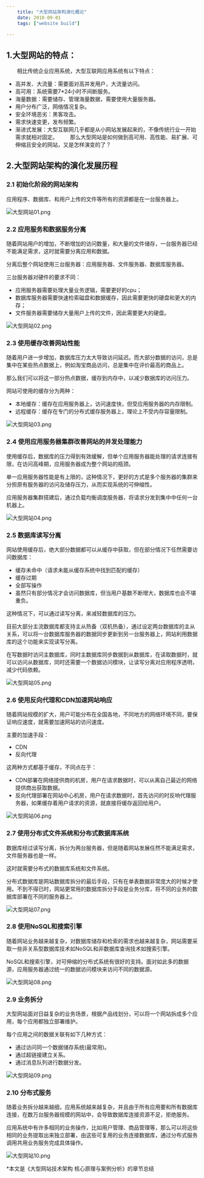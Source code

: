 ```yaml
---
    title: "大型网站架构演化概论"
    date: 2018-09-01 
    tags: ["website build"]
    
---
```


## 1.大型网站的特点：  
　　相比传统企业应用系统，大型互联网应用系统有以下特点：

* 高并发、大流量：需要面对高并发用户，大流量访问。
* 高可用：系统需要7*24小时不间断服务。
* 海量数据：需要储存、管理海量数据，需要使用大量服务器。
* 用户分布广泛，网络情况复杂。
* 安全环境恶劣：黑客攻击。
* 需求快速变更，发布频繁。
* 渐进式发展：大型互联网几乎都是从小网站发展起来的，不像传统行业一开始需求就相对固定。
　　那么大型网站是如何做到高可用、高性能、易扩展、可伸缩且安全的网站，又是怎样演变的了？

## 2.大型网站架构的演化发展历程
### 2.1 初始化阶段的网站架构
应用程序、数据库、和用户上传的文件等所有的资源都是在一台服务器上。

![大型网站01.png](/大型网站01.png)

### 2.2 应用服务和数据服务分离
随着网站用户的增加，不断增加的访问数量，和大量的文件储存，一台服务器已经不能满足需求，这时就需要分离应用和数据。

分离后整个网站使用三台服务器：应用服务器、文件服务器、数据库服务器。

三台服务器对硬件的要求不同：

* 应用服务器需要处理大量业务逻辑，需要更好的cpu；
* 数据库服务器需要快速检索磁盘和数据缓存，因此需要更快的硬盘和更大的内存；
* 文件服务器需要储存大量用户上传的文件，因此需要更大的硬盘。
 
![大型网站02.png](/大型网站02.png)
 

### 2.3 使用缓存改善网站性能
随着用户进一步增加，数据库压力太大导致访问延迟。而大部分数据的访问，总是集中在某些热点数据上，例如淘宝商品访问，总是集中在评价最高的商品上。

那么我们可以将这一部分热点数据，缓存到内存中，以减少数据库的访问压力。

网站可使用的缓存分为两种：

* 本地缓存：缓存在应用服务器上，访问速度快，但受应用服务器的内存限制。
* 远程缓存：缓存在专门的分布式缓存服务器上，理论上不受内存容量限制。

![大型网站03.png](/大型网站03.png)

### 2.4 使用应用服务器集群改善网站的并发处理能力
 使用缓存后，数据库的压力得到有效缓解，但单个应用服务器能处理的请求连接有限，在访问高峰期，应用服务器成为整个网站的瓶颈。

单一应用服务器性能是有上限的，这种情况下，更好的方式是多个服务器的集群来分担原有服务器的访问及储存压力，从而实现系统的可伸缩性。

应用服务器集群搭建后，通过负载均衡调度服务器，将请求分发到集中中任何一台机器上。

![大型网站04.png](/大型网站04.png)

### 2.5 数据库读写分离
网站使用缓存后，绝大部分数据都可以从缓存中获取，但在部分情况下任然需要访问数据库：

* 缓存未命中（请求未能从缓存系统中找到匹配的缓存）
* 缓存过期
* 全部写操作
* 虽然只有部分情况才会访问数据库，但当用户基数不断增大，数据库也会不堪重负。

这种情况下，可以通过读写分离，来减轻数据库的压力。

目前大部分主流数据库都支持主从热备（双机热备），通过设定两台数据库的主从关系，可以将一台数据库服务器的数据同步更新到另一台服务器上，网站利用数据库的这个功能来实现读写分离。

在写数据时访问主数据库，同时主数据库同步数据到从数据库，在读取数据时，就可以访问从数据库，同时还需要一个数据访问模块，让读写分离对应用程序透明，减少代码依赖。


![大型网站05.png](/大型网站05.png)

### 2.6 使用反向代理和CDN加速网站响应
随着网站规模的扩大，用户可能分布在全国各地，不同地方的网络环境不同，要保证响应速度，就需要加速网站的访问速度。

主要的加速手段：
* CDN
* 反向代理  

这两种方式都基于缓存，不同点在于： 

* CDN部署在网络提供商的机房，用户在请求数据时，可以从离自己最近的网络提供商出获取数据。
* 反向代理部署在网站中心机房，用户在请求数据时，首先访问的时反响代理服务器，如果缓存着用户请求的资源，就直接将缓存返回给用户。


 ![大型网站06.png](/大型网站06.png)

### 2.7 使用分布式文件系统和分布式数据库系统
数据库经过读写分离，拆分为两台服务器，但是随着网站发展任然不能满足需求，文件服务器也是一样。

这时就需要分布式的数据库系统和文件系统。

分布式数据库是网站数据库拆分的最后手段，只有在单表数据非常庞大的时候才使用。不到不得已时，网站更常用的数据库拆分手段是业务分库，将不同的业务的数据库部署在不同的服务器上。


![大型网站07.png](/大型网站07.png)
 

### 2.8 使用NoSQL和搜索引擎
随着网站业务越来越复杂，对数据库储存和检索的需求也越来越复杂，网站需要采取一些非关系型数据库技术如NoSQL和非数据库查询技术如搜索引擎。

NoSQL和搜索引擎，对可伸缩的分布式系统有很好的支持。面对如此多的数据源，应用服务器通过统一的数据访问模块来访问不同的数据源。


![大型网站08.png](/大型网站08.png)
 

### 2.9 业务拆分
 大型网站面对日益复杂的业务场景，根据产品线划分，可以将一个网站拆成多个应用，每个应用都独立部署维护。

每个应用之间的数据关联有如下几种方式：

* 通过访问同一个数据储存系统(最常用)。
* 通过超链接建立关系。
* 通过消息队列进行数据分发。

![大型网站09.png](/大型网站09.png)

### 2.10 分布式服务
随着业务拆分越来越细，应用系统越来越复杂，并且由于所有应用要和所有数据库连接，在数万台服务器规模的网站中，会导致数据库连接资源不足，拒绝服务。

应用系统中有许多相同的业务操作，比如用户管理、商品管理等，那么可以将这些相同的业务提取出来独立部署，由这些可复用的业务连接数据库，通过分布式服务调用共用业务服务完成具体操作。

 ![大型网站10.png](/大型网站10.png)

 

*本文是《大型网站技术架构 核心原理与案例分析》的章节总结